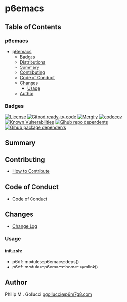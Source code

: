 # p6emacs

## Table of Contents


### p6emacs
- [p6emacs](#p6emacs)
  - [Badges](#badges)
  - [Distributions](#distributions)
  - [Summary](#summary)
  - [Contributing](#contributing)
  - [Code of Conduct](#code-of-conduct)
  - [Changes](#changes)
    - [Usage](#usage)
  - [Author](#author)

### Badges

[![License](https://img.shields.io/badge/License-Apache%202.0-yellowgreen.svg)](https://opensource.org/licenses/Apache-2.0)
[![Gitpod ready-to-code](https://img.shields.io/badge/Gitpod-ready--to--code-blue?logo=gitpod)](https://gitpod.io/#https://github.com/p6m7g8/p6emacs)
[![Mergify](https://img.shields.io/endpoint.svg?url=https://gh.mergify.io/badges/p6m7g8/p6emacs/&style=flat)](https://mergify.io)
[![codecov](https://codecov.io/gh/p6m7g8/p6emacs/branch/master/graph/badge.svg?token=14Yj1fZbew)](https://codecov.io/gh/p6m7g8/p6emacs)
[![Known Vulnerabilities](https://snyk.io/test/github/p6m7g8/p6emacs/badge.svg?targetFile=package.json)](https://snyk.io/test/github/p6m7g8/p6emacs?targetFile=package.json)
[![Gihub repo dependents](https://badgen.net/github/dependents-repo/p6m7g8/p6emacs)](https://github.com/p6m7g8/p6emacs/network/dependents?dependent_type=REPOSITORY)
[![Gihub package dependents](https://badgen.net/github/dependents-pkg/p6m7g8/p6emacs)](https://github.com/p6m7g8/p6emacs/network/dependents?dependent_type=PACKAGE)

## Summary

## Contributing

- [How to Contribute](CONTRIBUTING.md)

## Code of Conduct

- [Code of Conduct](CODE_OF_CONDUCT.md)

## Changes

- [Change Log](CHANGELOG.md)

### Usage

#### init.zsh:

- p6df::modules::p6emacs::deps()
- p6df::modules::p6emacs::home::symlink()


## Author

Philip M . Gollucci <pgollucci@p6m7g8.com>
